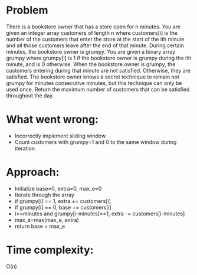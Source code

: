 # Problem
There is a bookstore owner that has a store open for n minutes. You are given an integer array customers of length n where customers[i] is the number of the customers that enter the store at the start of the ith minute and all those customers leave after the end of that minute.
During certain minutes, the bookstore owner is grumpy. You are given a binary array grumpy where grumpy[i] is 1 if the bookstore owner is grumpy during the ith minute, and is 0 otherwise.
When the bookstore owner is grumpy, the customers entering during that minute are not satisfied. Otherwise, they are satisfied.
The bookstore owner knows a secret technique to remain not grumpy for minutes consecutive minutes, but this technique can only be used once.
Return the maximum number of customers that can be satisfied throughout the day.

# What went wrong:
- Incorrectly implement sliding window
- Count customers with grumpy=1 and 0 to the same window during iteration

# Approach:
- Initialize base=0, extra=0, max_e=0
- Iterate through the array
- if grumpy[i] == 1, extra += customers[i]
- if grumpy[i] == 0, base += customers[i]
- i>=minutes and grumpy[i-minutes]==1, extra -= customers[i-minutes]
- max_e=max(max_e, extra)
- return base + max_e
# Time complexity:
O(n)